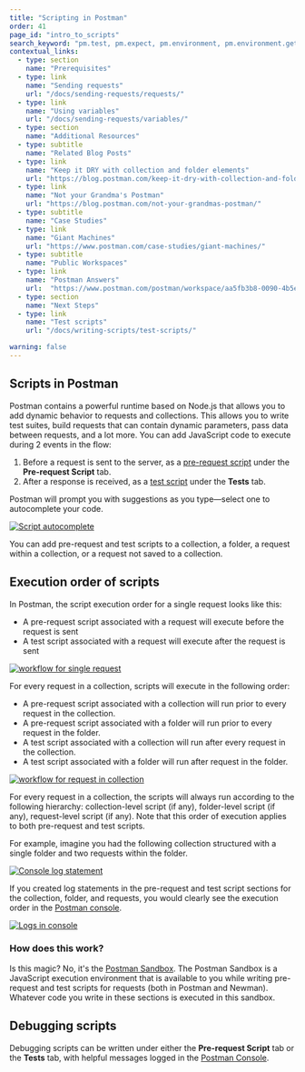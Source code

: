 ```yaml
---
title: "Scripting in Postman"
order: 41
page_id: "intro_to_scripts"
search_keyword: "pm.test, pm.expect, pm.environment, pm.environment.get, environment.get, pm.response"
contextual_links:
  - type: section
    name: "Prerequisites"
  - type: link
    name: "Sending requests"
    url: "/docs/sending-requests/requests/"
  - type: link
    name: "Using variables"
    url: "/docs/sending-requests/variables/"
  - type: section
    name: "Additional Resources"
  - type: subtitle
    name: "Related Blog Posts"
  - type: link
    name: "Keep it DRY with collection and folder elements"
    url: "https://blog.postman.com/keep-it-dry-with-collection-and-folder-elements/"
  - type: link
    name: "Not your Grandma's Postman"
    url: "https://blog.postman.com/not-your-grandmas-postman/"
  - type: subtitle
    name: "Case Studies"
  - type: link
    name: "Giant Machines"
    url: "https://www.postman.com/case-studies/giant-machines/"
  - type: subtitle
    name: "Public Workspaces"
  - type: link
    name: "Postman Answers"
    url:  "https://www.postman.com/postman/workspace/aa5fb3b8-0090-4b5e-b3b4-fa5c1f2d080d"
  - type: section
    name: "Next Steps"
  - type: link
    name: "Test scripts"
    url: "/docs/writing-scripts/test-scripts/"

warning: false
---
```


## Scripts in Postman

Postman contains a powerful runtime based on Node.js that allows you to add dynamic behavior to requests and collections. This allows you to write test suites, build requests that can contain dynamic parameters, pass data between requests, and a lot more. You can add JavaScript code to execute during 2 events in the flow:

  1. Before a request is sent to the server, as a [pre-request script](/docs/writing-scripts/pre-request-scripts/) under the **Pre-request Script** tab.
  1. After a response is received, as a [test script](/docs/writing-scripts/test-scripts/) under the **Tests** tab.

Postman will prompt you with suggestions as you type—select one to autocomplete your code.

[![Script autocomplete](https://assets.postman.com/postman-docs/autocomplete-v8.gif)](https://assets.postman.com/postman-docs/autocomplete-v8.gif)

You can add pre-request and test scripts to a collection, a folder, a request within a collection, or a request not saved to a collection.

## Execution order of scripts

In Postman, the script execution order for a single request looks like this:

* A pre-request script associated with a request will execute before the request is sent
* A test script associated with a request will execute after the request is sent

[![workflow for single request](https://assets.postman.com/postman-docs/req-resp.jpg)](https://assets.postman.com/postman-docs/req-resp.jpg)

For every request in a collection, scripts will execute in the following order:

* A pre-request script associated with a collection will run prior to every request in the collection.
* A pre-request script associated with a folder will run prior to every request in the folder.
* A test script associated with a collection will run after every request in the collection.
* A test script associated with a folder will run after request in the folder.

[![workflow for request in collection](https://assets.postman.com/postman-docs/execOrder.jpg)](https://assets.postman.com/postman-docs/execOrder.jpg)

For every request in a collection, the scripts will always run according to the following hierarchy: collection-level script (if any), folder-level script (if any), request-level script (if any). Note that this order of execution applies to both pre-request and test scripts.

For example, imagine you had the following collection structured with a single folder and two requests within the folder.

[![Console log statement](https://assets.postman.com/postman-docs/console-log-statement-v8.jpg)](https://assets.postman.com/postman-docs/console-log-statement-v8.jpg)

If you created log statements in the pre-request and test script sections for the collection, folder, and requests, you would clearly see the execution order in the [Postman console](/docs/sending-requests/troubleshooting-api-requests/).

[![Logs in console](https://assets.postman.com/postman-docs/logs-in-console-v8.jpg)](https://assets.postman.com/postman-docs/logs-in-console-v8.jpg)

### How does this work?

Is this magic? No, it's the [Postman Sandbox](/docs/writing-scripts/script-references/postman-sandbox-api-reference/). The Postman Sandbox is a JavaScript execution environment that is available to you while writing pre-request and test scripts for requests (both in Postman and Newman). Whatever code you write in these sections is executed in this sandbox.  

## Debugging scripts

Debugging scripts can be written under either the **Pre-request Script** tab or the **Tests** tab, with helpful messages logged in the [Postman Console](/docs/sending-requests/troubleshooting-api-requests/).
